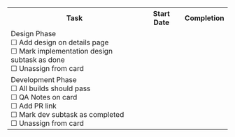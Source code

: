 <table style="text-align: center">
  <tr><th style="width:405px">Task</th><th style="width: 18%">Start Date</th><th style="width: 12%">Completion</th></tr>
  <tr><td style="text-align: left">
  <span style="color:<colour>">Design Phase</span></br>
  &#9744 Add design on details page</br>
  &#9744 Mark implementation design subtask as done</br>
  &#9744 Unassign from card
  </td><td></td><td></td></tr>

  <tr><td style="text-align:left">
  <span style="color:<colour>">Development Phase</span></br>
  &#9744 All builds should pass</br>
  &#9744 QA Notes on card</br>
  &#9744 Add PR link</br>
  &#9744 Mark dev subtask as completed</br>
  &#9744 Unassign from card
  </td><td></td><td></td></tr>

</table>

